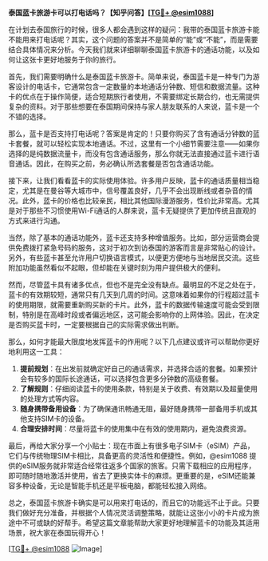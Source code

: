 **泰国蓝卡旅游卡可以打电话吗？【知乎问答】[[TG💪+ @esim1088](https://t.me/s/esim1088)]**

在计划去泰国旅行的时候，很多人都会遇到这样的疑问：我带的泰国蓝卡旅游卡能不能用来打电话呢？其实，这个问题的答案并不是简单的“能”或“不能”，而是需要结合具体情况来分析。今天我们就来详细聊聊泰国蓝卡旅游卡的通话功能，以及如何让这张卡更好地服务于你的旅行。

首先，我们需要明确什么是泰国蓝卡旅游卡。简单来说，泰国蓝卡是一种专门为游客设计的电话卡，它通常包含一定数量的本地通话分钟数、短信和数据流量。这种卡的优点在于操作简便，适合短期旅行者使用，不需要绑定长期合约，也无需提供复杂的资料。对于那些想要在泰国期间保持与家人朋友联系的人来说，蓝卡是一个不错的选择。

那么，蓝卡是否支持打电话呢？答案是肯定的！只要你购买了含有通话分钟数的蓝卡套餐，就可以轻松实现本地通话。不过，这里有一个小细节需要注意——如果你选择的是纯数据流量卡，而没有包含通话服务，那么你就无法直接通过蓝卡进行语音通话。因此，在购买之前，务必确认所选套餐是否包含通话功能。

接下来，让我们看看蓝卡的实际使用体验。许多用户反映，蓝卡的通话质量相当稳定，尤其是在曼谷等大城市中，信号覆盖良好，几乎不会出现断线或者杂音的情况。此外，蓝卡的价格也比较亲民，相比其他国际漫游服务，性价比非常高。尤其是对于那些不习惯使用Wi-Fi通话的人群来说，蓝卡无疑提供了更加传统且直观的方式来进行沟通。

当然，除了基本的通话功能外，蓝卡还支持多种增值服务。比如，部分运营商会提供免费拨打紧急号码的服务，这对于初次到访泰国的游客而言是非常贴心的设计。另外，有些蓝卡甚至允许用户切换语言模式，以便更方便地与当地居民交流。这些附加功能虽然看似不起眼，但却能在关键时刻为用户提供极大的便利。

然而，尽管蓝卡具有诸多优点，但也不是完全没有缺点。最明显的不足之处在于，蓝卡的有效期较短，通常只有几天到几周的时间。这意味着如果你的行程超过蓝卡的使用期限，就需要重新购买新的卡片。此外，蓝卡的数据传输速度可能会受到限制，特别是在高峰时段或者偏远地区，这可能会影响你的上网体验。因此，在决定是否购买蓝卡时，一定要根据自己的实际需求做出判断。

那么，如何才能最大限度地发挥蓝卡的作用呢？以下几点建议或许可以帮助你更好地利用这一工具：

1. **提前规划**：在出发前就确定好自己的通话需求，并选择合适的套餐。如果预计会有较多的国际长途通话，可以选择包含更多分钟数的高级套餐。
2. **了解规则**：仔细阅读蓝卡的使用条款，特别是关于收费、有效期以及超量使用的处理方式等内容。
3. **随身携带备用设备**：为了确保通讯畅通无阻，最好随身携带一部备用手机或其他支持SIM卡的设备。
4. **合理安排时间**：尽量将蓝卡的使用集中在有效的使用期内，避免浪费资源。

最后，再给大家分享一个小贴士：现在市面上有很多电子SIM卡（eSIM）产品，它们与传统物理SIM卡相比，具备更高的灵活性和便捷性。例如，@esim1088 提供的eSIM服务就非常适合经常往返多个国家的旅客。只需下载相应的应用程序，即可随时随地激活并使用，省去了更换实体卡的麻烦。更重要的是，eSIM还能兼容多种设备，无论是智能手机还是平板电脑，都能轻松接入网络。

总之，泰国蓝卡旅游卡确实是可以用来打电话的，而且它的功能远不止于此。只要我们做好充分准备，并根据个人情况灵活调整策略，就能让这张小小的卡片成为旅途中不可或缺的好帮手。希望这篇文章能帮助大家更好地理解蓝卡的功能及其适用场景，祝大家在泰国玩得开心！

[[TG💪+ @esim1088](https://t.me/s/esim1088) ![Image](https://i.postimg.cc/4NQfJmqS/Snipaste-2025-05-13-00-14-12.png)]